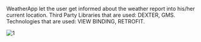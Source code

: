 WeatherApp let the user get informed about the weather report into his/her current location.
Third Party Libraries that are used: DEXTER, GMS.
Technologies that are used: VIEW BINDING, RETROFIT.

![1](https://user-images.githubusercontent.com/109162046/194948670-f776ce8f-35cd-4e3d-bf1d-ead6d389c935.PNG)
